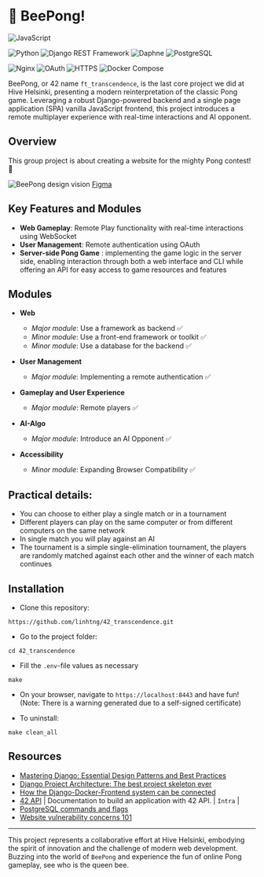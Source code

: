 # 🐝 BeePong!

![JavaScript](https://img.shields.io/badge/JavaScript-F7DF1E?logo=javascript&logoColor=black)

![Python](https://img.shields.io/badge/Python-3776AB?logo=python&logoColor=yellow) ![Django REST Framework](https://img.shields.io/badge/Django_REST_Framework-092E20?logo=django&logoColor=white) ![Daphne](https://img.shields.io/badge/Daphne-512BD4?logo=django&logoColor=white)  ![PostgreSQL](https://img.shields.io/badge/PostgreSQL-316192?logo=postgresql&logoColor=white) 

 ![Nginx](https://img.shields.io/badge/Nginx-009639?logo=nginx&logoColor=white)  ![OAuth](https://img.shields.io/badge/OAuth-4285F4?logo=oauth&logoColor=white)
![HTTPS](https://img.shields.io/badge/HTTPS-565656?logo=letsencrypt&logoColor=white) ![Docker Compose](https://img.shields.io/badge/Docker_Compose-1DA1F2?logo=docker&logoColor=white)

BeePong, or 42 name `ft_transcendence`, is the last core project we did at Hive Helsinki, presenting a modern reinterpretation of the classic Pong game. Leveraging a robust Django-powered backend and a single page application (SPA) vanilla JavaScript frontend, this project introduces a remote multiplayer experience with real-time interactions and AI opponent. 


## Overview
This group project is about creating a website for the mighty Pong contest! 🏓

![BeePong design vision](BeePong_vision_240615.png)
[Figma](https://www.figma.com/design/42yVXZOi6yLRxybTmu8lhG/BEE-PONG?node-id=0-1&t=JObdYVC2Pk32AxSm-1)

## Key Features and Modules

- **Web Gameplay**: Remote Play functionality with real-time interactions using WebSocket
- **User Management**: Remote authentication using OAuth
- **Server-side Pong Game** : implementing the game logic in the server side, enabling interaction through both a web interface and CLI while offering an
API for easy access to game resources and features

## Modules

- **Web**
	- *Major module*: Use a framework as backend :white_check_mark:
	- *Minor module*: Use a front-end framework or toolkit :white_check_mark:
	- *Minor module*: Use a database for the backend :white_check_mark:
- **User Management**
	- *Major module*: Implementing a remote authentication :white_check_mark:
- **Gameplay and User Experience**
	- *Major module*: Remote players :white_check_mark:

- **AI-Algo**
	- *Major module*: Introduce an AI Opponent :white_check_mark:
   
- **Accessibility**
	- *Minor module*: Expanding Browser Compatibility :white_check_mark:

## Practical details:
- You can choose to either play a single match or in a tournament
- Different players can play on the same computer or from different computers on the same network
- In single match you will play against an AI
- The tournament is a simple single-elimination tournament, the players are randomly matched against each other and the winner of each match continues

## Installation

* Clone this repository:

```shell
https://github.com/linhtng/42_transcendence.git
```
* Go to the project folder:

```shell
cd 42_transcendence
```
* Fill the `.env`-file values as necessary

```Run make
make
```
* On your browser, navigate to `https://localhost:8443` and have fun! (Note: There is a warning generated due to a self-signed certificate)

* To uninstall:

```
make clean_all
```

## Resources
- [Mastering Django: Essential Design Patterns and Best Practices](https://www.linkedin.com/pulse/mastering-django-essential-design-patterns-best-mohammad-fa-alfard-zsg3f/)
- [Django Project Architecture: The best project skeleton ever](https://rajanmandanka.medium.com/django-project-architecture-the-best-project-skeleton-ever-a184143f1c82)
- [How the Django-Docker-Frontend system can be connected](https://medium.com/@bekojix0660/42-ft-transcendence-0d952c94ea05)
- [42 API](https://api.intra.42.fr/apidoc) | Documentation to build an application with 42 API. | `Intra` |
- [PostgreSQL commands and flags](https://hasura.io/blog/top-psql-commands-and-flags-you-need-to-know-postgresql)
- [Website vulnerability concerns 101](https://hacksplaining.com/lessons)

---

This project represents a collaborative effort at Hive Helsinki, embodying the spirit of innovation and the challenge of modern web development. Buzzing into the world of `BeePong` and experience the fun of online Pong gameplay, see who is the queen bee.
